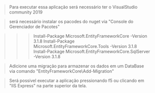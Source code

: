>Para executar essa aplicação será necessário ter o VisualStudio community 2019

>será necessário instalar os pacodes do nuget via "Console do Gerenciador de Pacotes"

>>>Install-Package Microsoft.EntityFrameworkCore -Version 3.1.8 Install-Package
>>>Microsoft.EntityFrameworkCore.Tools -Version 3.1.8 Install-Package
>>>Microsoft.EntityFrameworkCore.SqlServer -Version 3.1.8

>Adicione uma migração para armazenar os dados em um DataBase via comando "EntityFrameworkCore\Add-Migration"

>Será possivel executar a aplicação pressionando f5 ou clicando em "IIS Express" na parte superior da tela.
